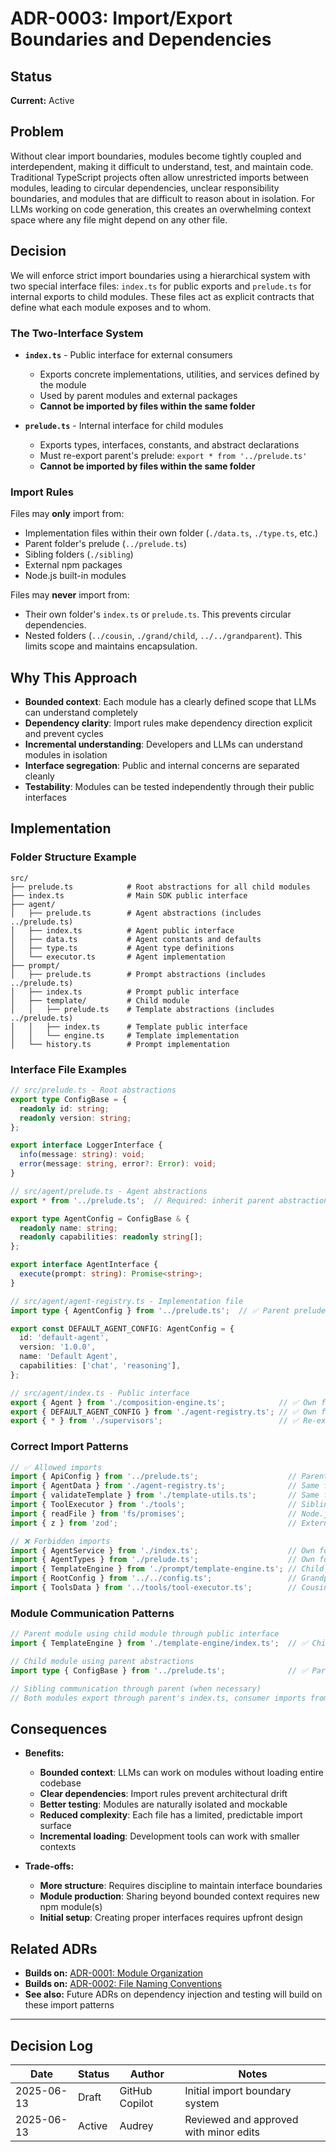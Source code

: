 # ADR-0003: Import/Export Boundaries and Dependencies

## Status

**Current:** Active

## Problem

Without clear import boundaries, modules become tightly coupled and interdependent, making it difficult to understand, test, and maintain code. Traditional TypeScript projects often allow unrestricted imports between modules, leading to circular dependencies, unclear responsibility boundaries, and modules that are difficult to reason about in isolation. For LLMs working on code generation, this creates an overwhelming context space where any file might depend on any other file.

## Decision

We will enforce strict import boundaries using a hierarchical system with two special interface files: `index.ts` for public exports and `prelude.ts` for internal exports to child modules. These files act as explicit contracts that define what each module exposes and to whom.

### The Two-Interface System

- **`index.ts`** - Public interface for external consumers
  - Exports concrete implementations, utilities, and services
    defined by the module
  - Used by parent modules and external packages
  - **Cannot be imported by files within the same folder**

- **`prelude.ts`** - Internal interface for child modules  
  - Exports types, interfaces, constants, and abstract declarations
  - Must re-export parent's prelude: `export * from '../prelude.ts'`
  - **Cannot be imported by files within the same folder**

### Import Rules

Files may **only** import from:

- Implementation files within their own folder (`./data.ts`, `./type.ts`, etc.)
- Parent folder's prelude (`../prelude.ts`)
- Sibling folders (`./sibling`)
- External npm packages
- Node.js built-in modules

Files may **never** import from:

- Their own folder's `index.ts` or `prelude.ts`. This prevents circular dependencies.
- Nested folders (`../cousin`, `./grand/child`, `../../grandparent`). This limits scope and maintains encapsulation.

## Why This Approach

- **Bounded context**: Each module has a clearly defined scope that LLMs can understand completely
- **Dependency clarity**: Import rules make dependency direction explicit and prevent cycles
- **Incremental understanding**: Developers and LLMs can understand modules in isolation
- **Interface segregation**: Public and internal concerns are separated cleanly
- **Testability**: Modules can be tested independently through their public interfaces

## Implementation

### Folder Structure Example

```text
src/
├── prelude.ts            # Root abstractions for all child modules
├── index.ts              # Main SDK public interface
├── agent/
│   ├── prelude.ts        # Agent abstractions (includes ../prelude.ts)
│   ├── index.ts          # Agent public interface
│   ├── data.ts           # Agent constants and defaults
│   ├── type.ts           # Agent type definitions
│   └── executor.ts       # Agent implementation
├── prompt/
│   ├── prelude.ts        # Prompt abstractions (includes ../prelude.ts)
│   ├── index.ts          # Prompt public interface
│   ├── template/         # Child module
│   │   ├── prelude.ts    # Template abstractions (includes ../prelude.ts)
│   │   ├── index.ts      # Template public interface
│   │   └── engine.ts     # Template implementation
│   └── history.ts        # Prompt implementation
```

### Interface File Examples

```typescript
// src/prelude.ts - Root abstractions
export type ConfigBase = {
  readonly id: string;
  readonly version: string;
};

export interface LoggerInterface {
  info(message: string): void;
  error(message: string, error?: Error): void;
}
```

```typescript
// src/agent/prelude.ts - Agent abstractions
export * from '../prelude.ts';  // Required: inherit parent abstractions

export type AgentConfig = ConfigBase & {
  readonly name: string;
  readonly capabilities: readonly string[];
};

export interface AgentInterface {
  execute(prompt: string): Promise<string>;
}
```

```typescript
// src/agent/agent-registry.ts - Implementation file
import type { AgentConfig } from '../prelude.ts';  // ✅ Parent prelude allowed

export const DEFAULT_AGENT_CONFIG: AgentConfig = {
  id: 'default-agent',
  version: '1.0.0',
  name: 'Default Agent',
  capabilities: ['chat', 'reasoning'],
};
```

```typescript
// src/agent/index.ts - Public interface
export { Agent } from './composition-engine.ts';            // ✅ Own folder implementation
export { DEFAULT_AGENT_CONFIG } from './agent-registry.ts'; // ✅ Own folder implementation
export { * } from './supervisors';                          // ✅ Re-export child content
```

### Correct Import Patterns

```typescript
// ✅ Allowed imports
import { ApiConfig } from '../prelude.ts';                    // Parent prelude
import { AgentData } from './agent-registry.ts';              // Same folder implementation
import { validateTemplate } from './template-utils.ts';       // Same folder utility
import { ToolExecutor } from './tools';                       // Sibling folder
import { readFile } from 'fs/promises';                       // Node.js built-in
import { z } from 'zod';                                      // External package

// ❌ Forbidden imports
import { AgentService } from './index.ts';                    // Own folder interface
import { AgentTypes } from './prelude.ts';                    // Own folder prelude
import { TemplateEngine } from './prompt/template-engine.ts'; // Child folder (nested)
import { RootConfig } from '../../config.ts';                 // Grandparent folder (nested)
import { ToolsData } from '../tools/tool-executor.ts';        // Cousin folder (nested)
```

### Module Communication Patterns

```typescript
// Parent module using child module through public interface
import { TemplateEngine } from './template-engine/index.ts';  // ✅ Child's public interface

// Child module using parent abstractions
import type { ConfigBase } from '../prelude.ts';              // ✅ Parent abstractions

// Sibling communication through parent (when necessary)
// Both modules export through parent's index.ts, consumer imports from parent
```

## Consequences

- **Benefits:**
  - **Bounded context**: LLMs can work on modules without loading entire codebase
  - **Clear dependencies**: Import rules prevent architectural drift
  - **Better testing**: Modules are naturally isolated and mockable
  - **Reduced complexity**: Each file has a limited, predictable import surface
  - **Incremental loading**: Development tools can work with smaller contexts

- **Trade-offs:**
  - **More structure**: Requires discipline to maintain interface boundaries
  - **Module production**: Sharing beyond bounded context requires new npm module(s)
  - **Initial setup**: Creating proper interfaces requires upfront design

## Related ADRs

- **Builds on:** [ADR-0001: Module Organization](0001-module-organization.md)
- **Builds on:** [ADR-0002: File Naming Conventions](0002-file-organization.md)
- **See also:** Future ADRs on dependency injection and testing will build on these import patterns

---

## Decision Log

| Date | Status | Author | Notes |
|------|--------|--------|-------|
| 2025-06-13 | Draft | GitHub Copilot | Initial import boundary system |
| 2025-06-13 | Active | Audrey | Reviewed and approved with minor edits |
